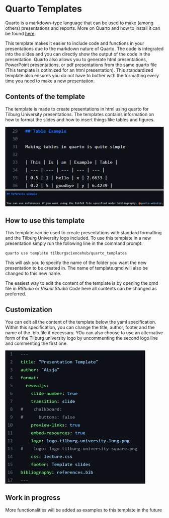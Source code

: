 # Quarto Templates

Quarto is a markdown-type language that can be used to make (among others) presentations and reports. More on Quarto and how to install it can be found [here](https://quarto.org/docs/get-started/). 

This template makes it easier to include code and functions in your presentations due to the markdown nature of Quarto. The code is integrated into the slides and you can directly show the output of the code in the presentation. Quarto also allows you to generate html presentations, PowerPoint presentations, or pdf presentations from the same quarto file (This template is optimized for an html presentation). This standardized template also ensures you do not have to bother with the formatting every time you need to make a new presentation. 

## Contents of the template
The template is made to create presentations in html using quarto for Tilburg University presentations. The templates contains information on how to format the slides and how to insert things like tables and figures.

![Table Example](README_files/table_example.png)
![Reference Example](README_files/reference_example.png)

## How to use this template
This template can be used to create presentations with standard formatting and the Tilburg University logo included. To use this template in a new presentation simply run the following line in the command prompt:
```
quarto use template tilburgsciencehub/quarto_templates
```
This will ask you to specify the name of the folder you want the new presentation to be created in. The name of template.qmd will also be changed to this new name.

The easiest way to edit the content of the template is by opening the qmd file in *RStudio* or *Visual Studio Code* here all contents can be changed as preferred.

## Customization
You can edit all the content of the template below the yaml specification. Within this specification, you can change the title, author, footer and the name of the .bib file if necessary. YOu can also choose to use an alternative form of the Tilburg university logo by uncommenting the second logo line and commenting the first one.

![](README_files/yaml_header.png)

## Work in progress
More functionalities will be added as examples to this template in the future


